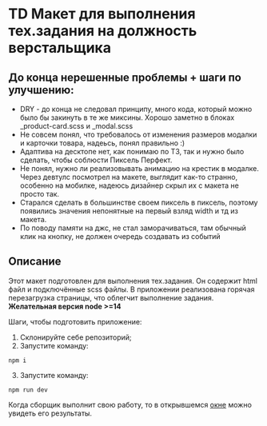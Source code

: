 # TD Макет для выполнения тех.задания на должность верстальщика



## До конца нерешенные проблемы + шаги по улучшению:

- DRY - до конца не следовал принципу, много кода, который можно было бы закинуть в те же миксины. Хорошо заметно в блоках _product-card.scss и _modal.scss
- Не совсем понял, что требовалось от изменения размеров модалки и карточки товара, надеьсь, понял правильно :)
- Адаптива на десктопе нет, как понимаю по ТЗ, так и нужно было сделать, чтобы соблюсти Пиксель Перфект.
- Не понял, нужно ли реализовывать анимацию на крестик в модалке. Через девтулс посмотрел на макете, выглядит как-то странно, особенно на мобилке, надеюсь дизайнер скрыл их с макета не просто так.
- Старался сделать в большинстве своем пиксель в пиксель, поэтому появились значения непонятные на первый взляд width и тд из макета.
- По поводу памяти на джс, не стал заморачиваться, там обычный клик на кнопку, не должен очередь создавать из событий


## Описание
Этот макет подготовлен для выполнения тех.задания. Он содержит html файл и подключённые scss файлы.
В приложении реализована горячая перезагрузка страницы, что облегчит выполнение задания.
**Желательная версия node >=14**


Шаги, чтобы подготовить приложение:
  1. Склонируйте себе репозиторий;
  2. Запустите команду:
```
npm i
```
  3. Запустите команду:
```
npm run dev
```

Когда сборщик выполнит свою работу, то в открывшемся [окне](http://localhost:3000) можно увидеть его результаты.
